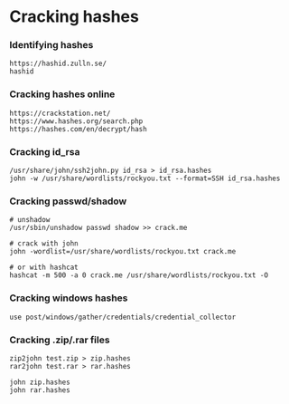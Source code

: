 # Cracking hashes

### Identifying hashes

```text
https://hashid.zulln.se/
hashid
```

### Cracking hashes online

```text
https://crackstation.net/
https://www.hashes.org/search.php
https://hashes.com/en/decrypt/hash
```

### Cracking id\_rsa

```text
/usr/share/john/ssh2john.py id_rsa > id_rsa.hashes
john -w /usr/share/wordlists/rockyou.txt --format=SSH id_rsa.hashes
```

### Cracking passwd/shadow

```text
# unshadow
/usr/sbin/unshadow passwd shadow >> crack.me

# crack with john
john -wordlist=/usr/share/wordlists/rockyou.txt crack.me

# or with hashcat
hashcat -m 500 -a 0 crack.me /usr/share/wordlists/rockyou.txt -O
```

### Cracking windows hashes

```text
use post/windows/gather/credentials/credential_collector
```

### Cracking .zip/.rar files

```text
zip2john test.zip > zip.hashes
rar2john test.rar > rar.hashes

john zip.hashes
john rar.hashes
```

